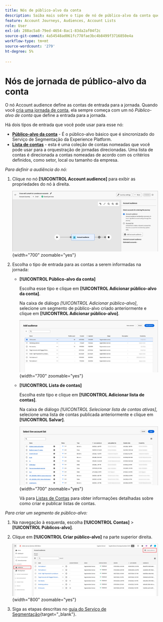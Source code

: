 ```yaml
---
title: Nós de público-alvo da conta
description: Saiba mais sobre o tipo de nó de público-alvo da conta que você pode usar para definir a entrada das suas jornadas de conta no Journey Optimizer B2B edition.
feature: Account Journeys, Audiences, Account Lists
role: User
exl-id: 288ac5a8-79ed-4654-8ac1-83da2af04f2c
source-git-commit: 4a54548ad061fc778fae3bc4b8499f3716850e4a
workflow-type: tm+mt
source-wordcount: '279'
ht-degree: 5%

---
```


# Nós de jornada de público-alvo da conta

O nó Account audience define as contas de entrada para a jornada. Quando você [cria uma jornada de conta](./journey-overview.md#create-an-account-journey), ela sempre começa com um nó _Público-alvo de conta_ que define a entrada para a jornada.

Há dois tipos de entrada que você pode usar para esse nó:

* **[Público-alvo da conta](../audiences/account-audience-overview.md)** - É o público-alvo básico que é sincronizado do Serviço de Segmentação da Experience Platform.
* **[Lista de contas](../accounts/account-lists.md)** - esta é uma coleção de contas nomeadas que você pode usar para a orquestração de jornadas direcionadas. Uma lista de contas é direcionada a contas nomeadas de acordo com os critérios definidos, como setor, local ou tamanho da empresa.

_Para definir a audiência do nó:_

1. Clique no nó **[!UICONTROL Account audience]** para exibir as propriedades do nó à direita.

   ![Nó de público-alvo da conta](./assets/account-journey-account-audience-node.png){width="700" zoomable="yes"}

1. Escolha o tipo de entrada para as contas a serem informadas na jornada:

   * **[!UICONTROL Público-alvo da conta]**

     Escolha esse tipo e clique em **[!UICONTROL Adicionar público-alvo da conta]**.

     Na caixa de diálogo _[!UICONTROL Adicionar público-alvo]_, selecione um segmento de público-alvo criado anteriormente e clique em **[!UICONTROL Adicionar público-alvo]**.

     ![Selecione um segmento de público-alvo para o nó](./assets/node-audience-add-dialog.png){width="700" zoomable="yes"}

   * **[!UICONTROL Lista de contas]**

     Escolha este tipo e clique em **[!UICONTROL Adicionar lista de contas]**.

     Na caixa de diálogo _[!UICONTROL Selecionar lista de contas ativas]_, selecione uma lista de contas publicada anteriormente e clique em **[!UICONTROL Salvar]**.

     ![Selecione uma lista de contas ativas para o nó](./assets/account-journey-account-audience-select-account-list.png){width="700" zoomable="yes"}

     Vá para [Listas de Contas](../accounts/account-lists.md) para obter informações detalhadas sobre como criar e publicar listas de contas.

_Para criar um segmento de público-alvo:_

1. Na navegação à esquerda, escolha **[!UICONTROL Contas]** > **[!UICONTROL Públicos-alvo]**.

1. Clique em **[!UICONTROL Criar público-alvo]** na parte superior direita.

   ![Criar um segmento de público-alvo](./assets/audiences-list-create.png){width="800" zoomable="yes"}

1. Siga as etapas descritas no [guia do Serviço de Segmentação](https://experienceleague.adobe.com/pt-br/docs/experience-platform/segmentation/ui/account-audiences){target="_blank"}.
